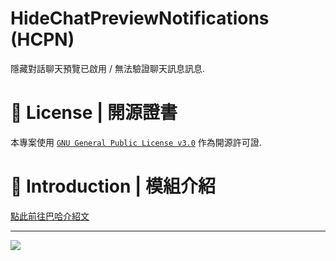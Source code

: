 # HideChatPreviewNotifications (HCPN)
隱藏對話聊天預覽已啟用 / 無法驗證聊天訊息訊息.

# 📃 License | 開源證書
本專案使用 [`GNU General Public License v3.0`](https://github.com/BrilliantServer/HideChatPreviewNotifications/blob/fabric/LICENSE) 作為開源許可證.

# 📝 Introduction | 模組介紹
[點此前往巴哈介紹文](https://forum.gamer.com.tw/C.php?bsn=18673&snA=197164&tnum=1&subbsn=12)

---

<img src="https://media.discordapp.net/attachments/1003828486441541672/1003828526320976043/AddText_08-01-10.38.25.png"></img>
